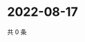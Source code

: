 # 2022-08-17

共 0 条

<!-- BEGIN WEIBO -->
<!-- 最后更新时间 Wed Aug 17 2022 04:02:01 GMT+0800 (China Standard Time) -->

<!-- END WEIBO -->
